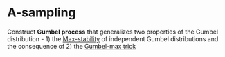 # A-sampling

Construct **Gumbel process** that generalizes two properties of the Gumbel distribution - 1) the [Max-stability](https://en.wikipedia.org/wiki/Stability_postulate) of independent Gumbel distributions and 
the consequence of 2) the [Gumbel-max trick](https://github.com/syyunn/Gumbel-max-trick) 